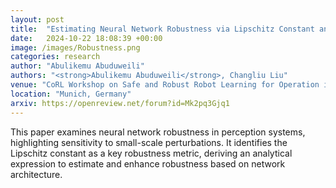 ```yaml
---
layout: post
title:  "Estimating Neural Network Robustness via Lipschitz Constant and Architecture Sensitivity"
date:   2024-10-22 18:08:39 +00:00
image: /images/Robustness.png
categories: research
author: "Abulikemu Abuduweili"
authors: "<strong>Abulikemu Abuduweili</strong>, Changliu Liu"
venue: "CoRL Workshop on Safe and Robust Robot Learning for Operation in the Real World <strong>[Oral Presentation]</strong>"
location: "Munich, Germany"
arxiv: https://openreview.net/forum?id=Mk2pq3Gjq1
---
```




This paper examines neural network robustness in perception systems, highlighting sensitivity to small-scale perturbations. It identifies the Lipschitz constant as a key robustness metric, deriving an analytical expression to estimate and enhance robustness based on network architecture.